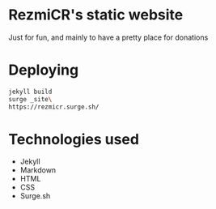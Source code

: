 # RezmiCR's static website
Just for fun, and mainly to have a pretty place for donations

# Deploying
```bash
jekyll build
surge _site\
https://rezmicr.surge.sh/
```

# Technologies used
- Jekyll
- Markdown
- HTML
- CSS
- Surge.sh


